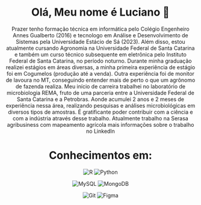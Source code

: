 <div align="center" >

# Olá, Meu nome é Luciano 🤙
<p>Prazer tenho formação técnica em informática pelo Colégio Engenheiro Annes Gualberto (2016) e tecnologo em Análise e Desenvolvimento de Sistemas pela Universidade Estácio de Sá (2023). Além disso, estou atualmente cursando Agronomia na Universidade Federal de Santa Catarina e também um curso técnico subsequente em eletrônica pelo Instituto Federal de Santa Catarina, no período noturno. Durante minha graduação realizei estágios em áreas diversas, a minha primeira experiência de estágio foi em Cogumelos (produção até a venda). Outra experiência foi de monitor de lavoura no MT, conseguindo entender mais de perto o que um agrônomo de fazenda realiza. Meu início de carreira trabalhei no laboratório de microbiologia REMA, fruto de uma parceria entre a Universidade Federal de Santa Catarina e a Petrobras. Aonde acumulei 2 anos e 2 meses de experiência nessa área, realizando pesquisas e análises microbiológicas em diversos tipos de amostras. É gratificante poder contribuir com a ciência e com a indústria através desse trabalho. Atualmente trabalho na Serasa agribusiness com mapeamento agrícola mais informações sobre o trabalho no LinkedIn </p>

# Conhecimentos em:
<div style="Display: inline_block">

![R](https://img.shields.io/badge/R-276DC3?style=for-the-badge&logo=r&logoColor=white)
![Python](https://img.shields.io/badge/python-3670A0?style=for-the-badge&logo=python&logoColor=ffdd54)

![MySQL](https://img.shields.io/badge/MySQL-00000F?style=for-the-badge&logo=mysql&logoColor=white)
![MongoDB](https://img.shields.io/badge/MongoDB-%234ea94b.svg?style=for-the-badge&logo=mongodb&logoColor=white)

![Git](https://img.shields.io/badge/GIT-E44C30?style=for-the-badge&logo=git&logoColor=white)
![Figma](https://img.shields.io/badge/Figma-696969?style=for-the-badge&logo=figma&logoColor=figma)
<div>

